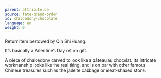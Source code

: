 ```yaml
---
parent: attribute.ce
source: fate-grand-order
id: chalcedony-chocolate
language: en
weight: 0
---
```


Return item bestowed by Qin Shi Huang.

It’s basically a Valentine’s Day return gift.

A piece of chalcedony carved to look like a gâteau au chocolat. Its intricate workmanship looks like the real thing, and is on par with other famous Chinese treasures such as the jadeite cabbage or meat-shaped stone.
